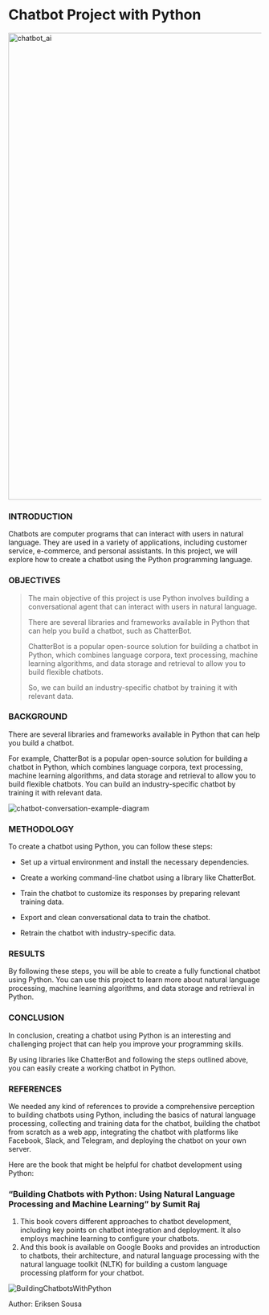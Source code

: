  <h1> Chatbot Project with Python </h1>

<img width="929" alt="chatbot_ai" src="https://github.com/eriksensousa/Chatbot-Project/assets/126014537/ad80a0d2-2846-40ef-819d-a4ff6cf39ab5">

<h3> INTRODUCTION </h3>

Chatbots are computer programs that can interact with users in natural language. They are used in a variety of applications, including customer service, e-commerce, and personal assistants. In this project, we will explore how to create a chatbot using the Python programming language.

<h3>OBJECTIVES</h3>  

> The main objective of this project is use Python involves building a conversational agent that can interact with users in natural language. 
>
> There are several libraries and frameworks available in Python that can help you build a chatbot, such as ChatterBot.
>
> ChatterBot is a popular open-source solution for building a chatbot in Python, which combines language corpora, text processing, machine learning algorithms, and data storage and retrieval to allow you to build flexible chatbots.
>
> So, we can build an industry-specific chatbot by training it with relevant data.

<h3> BACKGROUND </h3>

There are several libraries and frameworks available in Python that can help you build a chatbot. 

For example, ChatterBot is a popular open-source solution for building a chatbot in Python, which combines language corpora, text processing, machine learning algorithms, and data storage and retrieval to allow you to build flexible chatbots. You can build an industry-specific chatbot by training it with relevant data.

![chatbot-conversation-example-diagram](https://github.com/eriksensousa/Chatbot-Project/assets/126014537/0f98aaf4-040d-4f9c-85bb-6dc973f41078)


<h3> METHODOLOGY </h3>

To create a chatbot using Python, you can follow these steps:

- Set up a virtual environment and install the necessary dependencies.

- Create a working command-line chatbot using a library like ChatterBot.

- Train the chatbot to customize its responses by preparing relevant training data.

- Export and clean conversational data to train the chatbot.

- Retrain the chatbot with industry-specific data.

<h3> RESULTS </h3>

By following these steps, you will be able to create a fully functional chatbot using Python. You can use this project to learn more about natural language processing, machine learning algorithms, and data storage and retrieval in Python.

<h3> CONCLUSION </h3>

In conclusion, creating a chatbot using Python is an interesting and challenging project that can help you improve your programming skills. 

By using libraries like ChatterBot and following the steps outlined above, you can easily create a working chatbot in Python.

<h3>REFERENCES</h3>

We needed any kind of references to provide a comprehensive perception to building chatbots using Python, including the basics of natural language processing, collecting and training data for the chatbot, building the chatbot from scratch as a web app, integrating the chatbot with platforms like Facebook, Slack, and Telegram, and deploying the chatbot on your own server.

Here are the book that might be helpful for chatbot development using Python:

<h3>“Building Chatbots with Python: Using Natural Language Processing and Machine Learning” by Sumit Raj</h3>



1. This book covers different approaches to chatbot development, including key points on chatbot integration and deployment. It also employs machine learning to configure your chatbots.
2. And this book is available on Google Books and provides an introduction to chatbots, their architecture, and natural language processing with the natural language toolkit (NLTK) for building a custom language processing platform for your chatbot.

   
![BuildingChatbotsWithPython](https://github.com/eriksensousa/Chatbot-Project/assets/126014537/e104a08a-7939-4aec-b2f8-692495320d2e)


Author: Eriksen Sousa



